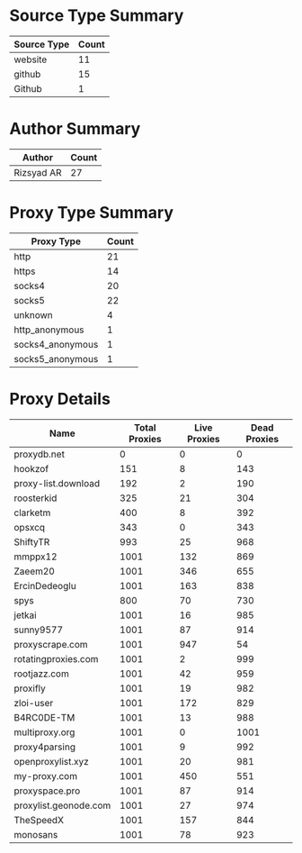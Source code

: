 # Source Type Summary

| Source Type | Count |
|-------------|-------|
| website | 11 |
| github | 15 |
| Github | 1 |


# Author Summary

| Author | Count |
|--------|-------|
| Rizsyad AR | 27 |


# Proxy Type Summary

| Proxy Type | Count |
|------------|-------|
| http | 21 |
| https | 14 |
| socks4 | 20 |
| socks5 | 22 |
| unknown | 4 |
| http_anonymous | 1 |
| socks4_anonymous | 1 |
| socks5_anonymous | 1 |


# Proxy Details

| Name | Total Proxies | Live Proxies | Dead Proxies |
|------|---------------|--------------|---------------|
| proxydb.net | 0 | 0 | 0 |
| hookzof | 151 | 8 | 143 |
| proxy-list.download | 192 | 2 | 190 |
| roosterkid | 325 | 21 | 304 |
| clarketm | 400 | 8 | 392 |
| opsxcq | 343 | 0 | 343 |
| ShiftyTR | 993 | 25 | 968 |
| mmppx12 | 1001 | 132 | 869 |
| Zaeem20 | 1001 | 346 | 655 |
| ErcinDedeoglu | 1001 | 163 | 838 |
| spys | 800 | 70 | 730 |
| jetkai | 1001 | 16 | 985 |
| sunny9577 | 1001 | 87 | 914 |
| proxyscrape.com | 1001 | 947 | 54 |
| rotatingproxies.com | 1001 | 2 | 999 |
| rootjazz.com | 1001 | 42 | 959 |
| proxifly | 1001 | 19 | 982 |
| zloi-user | 1001 | 172 | 829 |
| B4RC0DE-TM | 1001 | 13 | 988 |
| multiproxy.org | 1001 | 0 | 1001 |
| proxy4parsing | 1001 | 9 | 992 |
| openproxylist.xyz | 1001 | 20 | 981 |
| my-proxy.com | 1001 | 450 | 551 |
| proxyspace.pro | 1001 | 87 | 914 |
| proxylist.geonode.com | 1001 | 27 | 974 |
| TheSpeedX | 1001 | 157 | 844 |
| monosans | 1001 | 78 | 923 |
